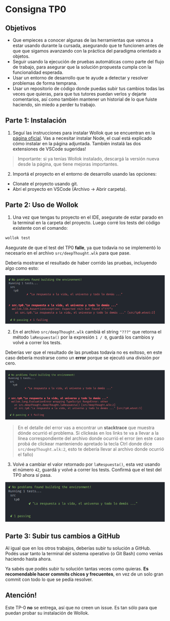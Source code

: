 # Consigna TP0

## Objetivos

- Que empieces a conocer algunas de las herramientas que vamos a estar usando durante la cursada, asegurando que te funcionen antes de que que sigamos avanzando con la práctica del paradigma orientado a objetos.
- Seguir usando la ejecución de pruebas automáticas como parte del flujo de trabajo, para asegurar que la solución propuesta cumpla con la funcionalidad esperada.
- Usar un entorno de desarrollo que te ayude a detectar y resolver problemas de forma temprana.
- Usar un repositorio de código donde puedas subir tus cambios todas las veces que quieras, para que tus tutores puedan verlos y dejarte comentarios, así como también mantener un historial de lo que fuiste haciendo, sin miedo a perder tu trabajo.

## Parte 1: Instalación

1. Seguí las instrucciones para instalar Wollok que se encuentran en la [página oficial](https://www.wollok.org/getting_started/installation/). Vas a necesitar instalar Node, el cual está explicado cómo instalar en la página adjuntada. También instalá las dos extensiones de VSCode sugeridas!

> Importante: si ya tenías Wollok instalado, descargá la versión nueva desde la página, que tiene mejoras importantes.
  
2. Importá el proyecto en el entorno de desarrollo usando las opciones:

- Clonate el proyecto usando git.
- Abrí el proyecto en VSCode (Archivo -> Abrir carpeta).

## Parte 2: Uso de Wollok

1. Una vez que tengas tu proyecto en el IDE, asegurate de estar parado en la terminal en la carpeta del proyecto. Luego corré los tests del código existente con el comando:

```bash
wollok test
```

Asegurate de que el test del TP0 **falle**, ya que todavía no se implementó lo necesario en el archivo `src/deepThought.wlk` para que pase.

Debería mostrarse el resultado de haber corrido las pruebas, incluyendo algo como esto:

![Test fallido](images/failed-test.png)

2. En el archivo `src/deepThought.wlk` cambiá el string `"???"` que retorna el método `laRespuesta()` por la expresión `1 / 0`, guardá los cambios y volvé a correr los tests.

Deberías ver que el resultado de las pruebas todavía no es exitoso, en este caso debería mostrarse como un **error** porque se ejecutó una división por cero.
   
![Test rojo](images/failed-test-2.png)
   
> En el detalle del error vas a encontrar un **stacktrace** que muestra dónde ocurrió el problema. Si clickeás en los links te va a llevar a la línea correspondiente del archivo donde ocurrió el error (en este caso probá de clickear manteniendo apretado la tecla Ctrl donde dice `src/deepThought.wlk:2`, esto te debería llevar al archivo donde ocurrió el fallo)

3. Volvé a cambiar el valor retornado por `laRespuesta()`, esta vez usando el número `42`, guardá y volvé a correr los tests. Confirmá que el test del TP0 ahora sí pasa.

![Test verde](images/test-ok.png)

## Parte 3: Subir tus cambios a GitHub

Al igual que en los otros trabajos, deberías subir tu solución a GitHub. Podés usar tanto la terminal del sistema operativo (o Git Bash) como venías haciendo hasta ahora.

Ya sabés que podés subir tu solución tantas veces como quieras. **Es recomendable hacer commits chicos y frecuentes**, en vez de un solo gran commit con todo lo que se pedía resolver.

## Atención!

Este TP-0 **no** se entrega, así que no creen un issue. Es tan sólo para que puedan probar su instalación de Wollok.
